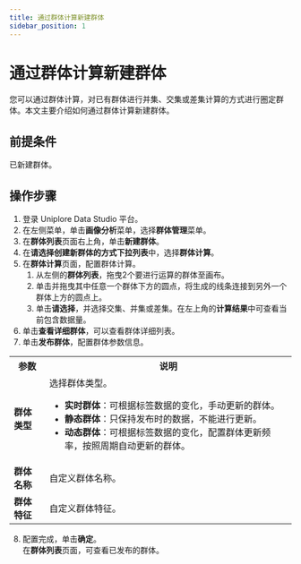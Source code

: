 ```yaml
---
title: 通过群体计算新建群体
sidebar_position: 1
---
```

# 通过群体计算新建群体
您可以通过群体计算，对已有群体进行并集、交集或差集计算的方式进行圈定群体。本文主要介绍如何通过群体计算新建群体。

## 前提条件
已新建群体。

## 操作步骤
1. 登录 Uniplore Data Studio 平台。
2. 在左侧菜单，单击**画像分析**菜单，选择**群体管理**菜单。
3. 在**群体列表**页面右上角，单击**新建群体**。
4. 在**请选择创建新群体的方式下拉列表**中，选择**群体计算**。
5. 在**群体计算**页面，配置群体计算。
    1. 从左侧的**群体列表**，拖曳2个要进行运算的群体至画布。
    2. 单击并拖曳其中任意一个群体下方的圆点，将生成的线条连接到另外一个群体上方的圆点上。
    3. 单击**请选择**，并选择交集、并集或差集。在左上角的**计算结果**中可查看当前包含数据量。
6. 单击**查看详细群体**，可以查看群体详细列表。
7. 单击**发布群体**，配置群体参数信息。

<table>
    <tr>
        <th>参数</th>
        <th>说明</th>
    </tr>
    <tr>
        <td><strong>群体类型</strong></td>
        <td>
            选择群体类型。
            <br/>
            <ul>
                <li><strong>实时群体</strong>：可根据标签数据的变化，手动更新的群体。</li>
                <li><strong>静态群体</strong>：只保持发布时的数据，不能进行更新。</li>
                <li><strong>动态群体</strong>：可根据标签数据的变化，配置群体更新频率，按照周期自动更新的群体。</li>
            </ul>
        </td>
    </tr>
    <tr>
        <td><strong>群体名称</strong></td>
        <td>自定义群体名称。</td>
    </tr>
    <tr>
        <td><strong>群体特征</strong></td>
        <td>自定义群体特征。</td>
    </tr>
</table>

8. 配置完成，单击**确定**。  
在**群体列表**页面，可查看已发布的群体。